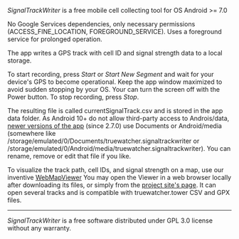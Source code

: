 _SignalTrackWriter_ is a free mobile cell collecting tool for OS Android >= 7.0

No Google Services dependencies, only necessary permissions (ACCESS_FINE_LOCATION, FOREGROUND_SERVICE).
Uses a foreground service for prolonged operation.

The app writes a GPS track with cell ID and signal strength data to a local storage.

To start recording, press _Start_ or _Start New Segment_ and wait for your device's GPS to become operational.
Keep the app window maximized to avoid sudden stopping by your OS. 
Your can turn the screen off with the Power button.
To stop recording, press _Stop_.

The resulting file is called currentSignalTrack.csv and is stored in the app data folder. As Android 10+ do not allow third-party access to Androis/data, [newer versions of the app](http://tower.posmotrel.net/index.html#stw) (since 2.7.0) use Documents or Android/media
(somewhere like /storage/emulated/0/Documents/truewatcher.signaltrackwriter or /storage/emulated/0/Android/media/truewatcher.signaltrackwriter).
You can rename, remove or edit that file if you like.

To visualize the track path, cell IDs, and signal strength on a map, use our inventive [WebMapViewer](https://github.com/TrueWatcher/tower/tree/webmapviewer_exp)
You may open the Viewer in a web browser locally after downloading its files,
or simply from the [project site's page](http://tower.posmotrel.net/vs/).
It can open several tracks and is compatible with truewatcher.tower CSV and GPX files.

--------------------------------------
_SignalTrackWriter_ is a free software distributed under GPL 3.0 license without any warranty.
